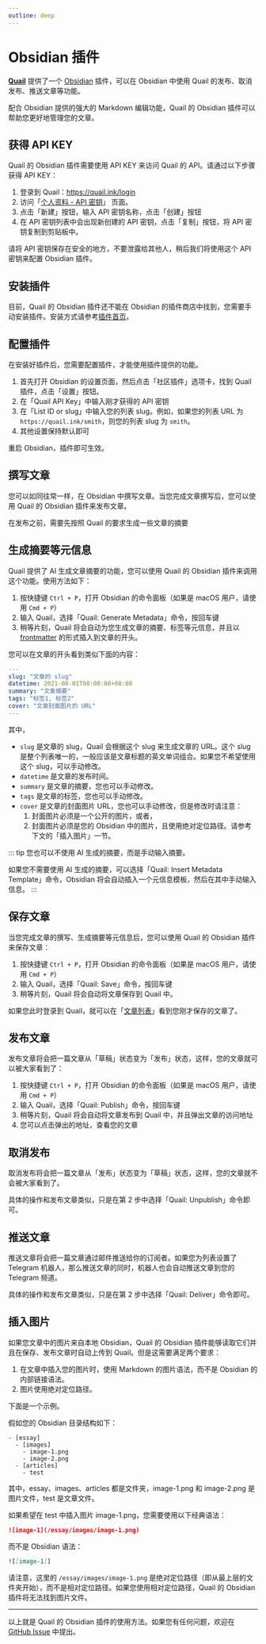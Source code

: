 ```yaml
---
outline: deep
---
```


# Obsidian 插件

**[Quail](https://quail.ink "Quail Official Website")** 提供了一个 [Obsidian](https://obsidian.md/) 插件，可以在 Obsidian 中使用 Quail 的发布、取消发布、推送文章等功能。

配合 Obsidian 提供的强大的 Markdown 编辑功能，Quail 的 Obsidian 插件可以帮助您更好地管理您的文章。

## 获得 API KEY

Quail 的 Obsidian 插件需要使用 API KEY 来访问 Quail 的 API。请通过以下步骤获得 API KEY：

1. 登录到 Quail：https://quail.ink/login
2. 访问「[个人资料 - API 密钥](https://quail.ink/profile/apikeys)」 页面。
3. 点击「新建」按钮，输入 API 密钥名称，点击「创建」按钮
4. 在 API 密钥列表中会出现新创建的 API 密钥，点击「复制」按钮，将 API 密钥复制到剪贴板中。

请将 API 密钥保存在安全的地方，不要泄露给其他人，稍后我们将使用这个 API 密钥来配置 Obsidian 插件。

## 安装插件

目前，Quail 的 Obsidian 插件还不能在 Obsidian 的插件商店中找到，您需要手动安装插件。安装方式请参考[插件首页](https://github.com/lyricat/obsidian-quail)。

## 配置插件

在安装好插件后，您需要配置插件，才能使用插件提供的功能。

1. 首先打开 Obsidian 的设置页面，然后点击「社区插件」选项卡，找到 Quail 插件，点击「设置」按钮。
2. 在「Quail API Key」中输入刚才获得的 API 密钥
3. 在「List ID or slug」中输入您的列表 slug。例如，如果您的列表 URL 为 `https://quail.ink/smith`，则您的列表 slug 为 `smith`。
4. 其他设置保持默认即可

重启 Obsidian，插件即可生效。

## 撰写文章

您可以如同往常一样，在 Obsidian 中撰写文章。当您完成文章撰写后，您可以使用 Quail 的 Obsidian 插件来发布文章。

在发布之前，需要先按照 Quail 的要求生成一些文章的摘要

## 生成摘要等元信息

Quail 提供了 AI 生成文章摘要的功能，您可以使用 Quail 的 Obsidian 插件来调用这个功能。使用方法如下：

1. 按快捷键 `Ctrl + P`，打开 Obsidian 的命令面板（如果是 macOS 用户，请使用 `Cmd + P`）
2. 输入 Quail，选择「Quail: Generate Metadata」命令，按回车键
3. 稍等片刻，Quail 将会自动为您生成文章的摘要、标签等元信息，并且以 [frontmatter](https://jekyllrb.com/docs/front-matter/) 的形式插入到文章的开头。

您可以在文章的开头看到类似下面的内容：

```yaml
---
slug: "文章的 slug"
datetime: 2021-08-01T00:00:00+08:00
summary: "文章摘要"
tags: "标签1, 标签2"
cover: "文章封面图片的 URL"
---
```

其中，

- `slug` 是文章的 slug，Quail 会根据这个 slug 来生成文章的 URL。这个 slug 是整个列表唯一的，一般应该是文章标题的英文单词组合。如果您不希望使用这个 slug，可以手动修改。
- `datetime` 是文章的发布时间。
- `summary` 是文章的摘要，您也可以手动修改。
- `tags` 是文章的标签，您也可以手动修改。
- `cover` 是文章的封面图片 URL，您也可以手动修改，但是修改时请注意：
  1. 封面图片必须是一个公开的图片，或者，
  2. 封面图片必须是您的 Obsidian 中的图片，且使用绝对定位路径。请参考下文的「插入图片」一节。

::: tip
您也可以不使用 AI 生成的摘要，而是手动输入摘要。

如果您不需要使用 AI 生成的摘要，可以选择「Quail: Insert Metadata Template」命令，Obsidian 将会自动插入一个元信息模板，然后在其中手动输入信息。
::: 

## 保存文章

当您完成文章的撰写、生成摘要等元信息后，您可以使用 Quail 的 Obsidian 插件来保存文章：

1. 按快捷键 `Ctrl + P`，打开 Obsidian 的命令面板（如果是 macOS 用户，请使用 `Cmd + P`）
2. 输入 Quail，选择「Quail: Save」命令，按回车键
3. 稍等片刻，Quail 将会自动将文章保存到 Quail 中。

如果您此时登录到 Quail，就可以在「[文章列表](https://quail.ink/dashboard)」看到您刚才保存的文章了。

## 发布文章

发布文章将会把一篇文章从「草稿」状态变为「发布」状态，这样，您的文章就可以被大家看到了：

1. 按快捷键 `Ctrl + P`，打开 Obsidian 的命令面板（如果是 macOS 用户，请使用 `Cmd + P`）
2. 输入 Quail，选择「Quail: Publish」命令，按回车键
3. 稍等片刻，Quail 将会自动将文章发布到 Quail 中，并且弹出文章的访问地址
4. 您可以点击弹出的地址，查看您的文章

## 取消发布

取消发布将会把一篇文章从「发布」状态变为「草稿」状态，这样，您的文章就不会被大家看到了。

具体的操作和发布文章类似，只是在第 2 步中选择「Quail: Unpublish」命令即可。

## 推送文章

推送文章将会把一篇文章通过邮件推送给你的订阅者。如果您为列表设置了 Telegram 机器人，那么推送文章的同时，机器人也会自动推送文章到您的 Telegram 频道。

具体的操作和发布文章类似，只是在第 2 步中选择「Quail: Deliver」命令即可。

## 插入图片

如果您文章中的图片来自本地 Obsidian，Quail 的 Obsidian 插件能够读取它们并且在保存、发布文章时自动上传到 Quail。但是这需要满足两个要求：

1. 在文章中插入您的图片时，使用 Markdown 的图片语法，而不是 Obsidian 的内部链接语法。
2. 图片使用绝对定位路径。

下面是一个示例。

假如您的 Obsidian 目录结构如下：

```
- [essay]
  - [images]
    - image-1.png
    - image-2.png
  - [articles]
    - test
```

其中，essay、images、articles 都是文件夹，image-1.png 和 image-2.png 是图片文件，test 是文章文件。

如果希望在 test 中插入图片 image-1.png，您需要使用以下经典语法：

```markdown
![image-1](/essay/images/image-1.png)
```

而不是 Obsidian 语法：

```markdown
![[image-1]]
```

请注意，这里的 `/essay/images/image-1.png` 是绝对定位路径（即从最上层的文件夹开始），而不是相对定位路径。如果您使用相对定位路径，Quail 的 Obsidian 插件将无法找到图片文件。

---

以上就是 Quail 的 Obsidian 插件的使用方法。如果您有任何问题，欢迎在 [GitHub Issue](https://github.com/lyricat/obsidian-quail/issues) 中提出。



